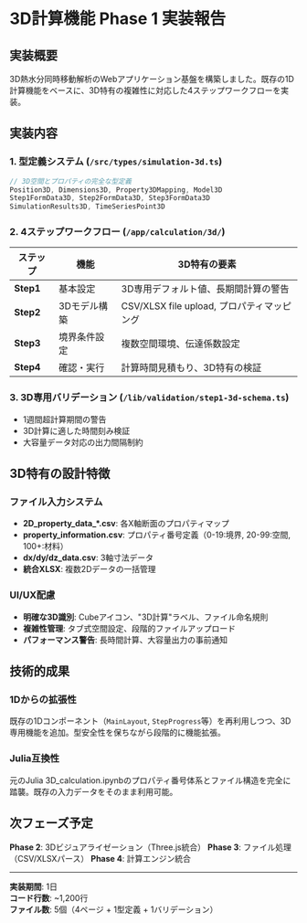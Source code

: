 # 3D計算機能 Phase 1 実装報告

## 実装概要

3D熱水分同時移動解析のWebアプリケーション基盤を構築しました。既存の1D計算機能をベースに、3D特有の複雑性に対応した4ステップワークフローを実装。

## 実装内容

### 1. 型定義システム (`/src/types/simulation-3d.ts`)
```typescript
// 3D空間とプロパティの完全な型定義
Position3D, Dimensions3D, Property3DMapping, Model3D
Step1FormData3D, Step2FormData3D, Step3FormData3D
SimulationResults3D, TimeSeriesPoint3D
```

### 2. 4ステップワークフロー (`/app/calculation/3d/`)
| ステップ | 機能 | 3D特有の要素 |
|---------|------|-------------|
| **Step1** | 基本設定 | 3D専用デフォルト値、長期間計算の警告 |
| **Step2** | 3Dモデル構築 | CSV/XLSX file upload, プロパティマッピング |
| **Step3** | 境界条件設定 | 複数空間環境、伝達係数設定 |
| **Step4** | 確認・実行 | 計算時間見積もり、3D特有の検証 |

### 3. 3D専用バリデーション (`/lib/validation/step1-3d-schema.ts`)
- 1週間超計算期間の警告
- 3D計算に適した時間刻み検証
- 大容量データ対応の出力間隔制約

## 3D特有の設計特徴

### ファイル入力システム
- **2D_property_data_*.csv**: 各X軸断面のプロパティマップ
- **property_information.csv**: プロパティ番号定義（0-19:境界, 20-99:空間, 100+:材料）
- **dx/dy/dz_data.csv**: 3軸寸法データ
- **統合XLSX**: 複数2Dデータの一括管理

### UI/UX配慮
- **明確な3D識別**: Cubeアイコン、"3D計算"ラベル、ファイル命名規則
- **複雑性管理**: タブ式空間設定、段階的ファイルアップロード
- **パフォーマンス警告**: 長時間計算、大容量出力の事前通知

## 技術的成果

### 1Dからの拡張性
既存の1Dコンポーネント（`MainLayout`, `StepProgress`等）を再利用しつつ、3D専用機能を追加。型安全性を保ちながら段階的に機能拡張。

### Julia互換性
元のJulia 3D_calculation.ipynbのプロパティ番号体系とファイル構造を完全に踏襲。既存の入力データをそのまま利用可能。

## 次フェーズ予定

**Phase 2**: 3Dビジュアライゼーション（Three.js統合）
**Phase 3**: ファイル処理（CSV/XLSXパース）
**Phase 4**: 計算エンジン統合

---
**実装期間**: 1日  
**コード行数**: ~1,200行  
**ファイル数**: 5個（4ページ + 1型定義 + 1バリデーション）